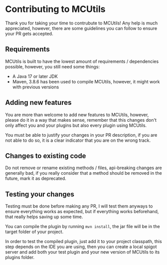 # Contributing to MCUtils
Thank you for taking your time to contrubute to MCUtils! Any help is much appreciated, however, there are some guidelines you can follow to ensure your PR gets accepted.

## Requirements
MCUtils is built to have the lowest amount of requirements / dependencies possible, however, you still need some things:

- A Java 17 or later JDK
- Maven, 3.8.6 has been used to compile MCUtils, however, it might work with previous versions

## Adding new features
You are more than welcome to add new features to MCUtils, however, please do it in a way that makes sense, remember that this changes don't only affect you and your plugins but also every plugin using MCUtils.

You must be able to justify your changes in your PR description, if you are not able to do so, it is a clear indicator that you are on the wrong track.

## Changes to existing code
Do not remove or rename existing methods / files, api-breaking changes are generally bad, if you really consider that a method should be removed in the future, mark it as deprecated.

## Testing your changes
Testing must be done before making any PR, I will test them anyways to ensure everything works as expected, but if everything works beforehand, that really helps saving up some time.

You can compile the plugin by running `mvn install`, the jar file will be in the target folder of your project.

In order to test the compiled plugin, just add it to your project classpath, this step depends on the IDE you are using, then you can create a local spigot server and add both your test plugin and your new version of MCUtils to its plugins folder.
